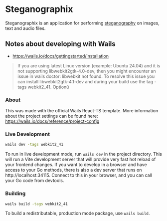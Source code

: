 # Steganographix

Steganographix is an application for performing [steganography](https://en.wikipedia.org/wiki/Steganography) on images, text and audio files.

## Notes about developing with Wails

- https://wails.io/docs/gettingstarted/installation

> If you are using latest Linux version (example: Ubuntu 24.04) and it is not supporting libwebkit2gtk-4.0-dev, then you might encounter an issue in wails doctor: libwebkit not found. To resolve this issue you can install libwebkit2gtk-4.1-dev and during your build use the tag -tags webkit2_41.
Optionű

### About

This was made with the official Wails React-TS template. More information about the project settings can be found
here: https://wails.io/docs/reference/project-config

### Live Development

```bash
wails dev -tags webkit2_41
```

To run in live development mode, run `wails dev` in the project directory. This will run a Vite development
server that will provide very fast hot reload of your frontend changes. If you want to develop in a browser
and have access to your Go methods, there is also a dev server that runs on http://localhost:34115. Connect
to this in your browser, and you can call your Go code from devtools.

### Building

```bash
wails build -tags webkit2_41
```

To build a redistributable, production mode package, use `wails build`.
